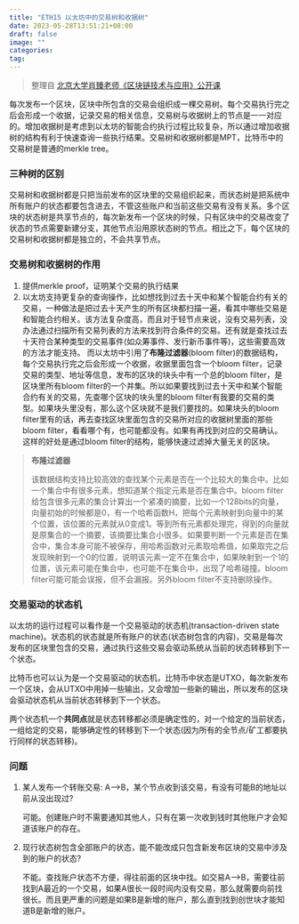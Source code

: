 ```yaml
---
title: "ETH15 以太坊中的交易树和收据树"
date: 2023-05-28T13:51:21+08:00
draft: false
image: ""
categories: 
tag:
---
```



> 整理自 [北京大学肖臻老师《区块链技术与应用》公开课](https://www.bilibili.com/video/BV1Vt411X7JF?from=search&seid=14488407572640514229)



每次发布一个区块，区块中所包含的交易会组织成一棵交易树。每个交易执行完之后会形成一个收据，记录交易的相关信息，交易树与收据树上的节点是一一对应的。增加收据树是考虑到以太坊的智能合约执行过程比较复杂，所以通过增加收据树的结构有利于快速查询一些执行结果。交易树和收据树都是MPT，比特币中的交易树是普通的merkle tree。 

### 三种树的区别

交易树和收据树都是只把当前发布的区块里的交易组织起来，而状态树是把系统中所有账户的状态都要包含进去，不管这些账户和当前这些交易有没有关系。多个区块的状态树是共享节点的，每次新发布一个区块的时候，只有区块中的交易改变了状态的节点需要新建分支，其他节点沿用原状态树的节点。相比之下，每个区块的交易树和收据树都是独立的，不会共享节点。

### 交易树和收据树的作用

1. 提供merkle proof，证明某个交易的执行结果
2. 以太坊支持更复杂的查询操作，比如想找到过去十天中和某个智能合约有关的交易，一种做法是把过去十天产生的所有区块都扫描一遍，看其中哪些交易是和智能合约相关。该方法复杂度高，而且对于轻节点来说，没有交易列表，没办法通过扫描所有交易列表的方法来找到符合条件的交易。还有就是查找过去十天符合某种类型的交易事件(如众筹事件、发行新币事件等)，这些需要高效的方法才能支持。
   而以太坊中引用了**布隆过滤器**(bloom filter)的数据结构，每个交易执行完之后会形成一个收据，收据里面包含一个bloom filter，记录交易的类型、地址等信息，发布的区块的块头中有一个总的bloom filter，是区块里所有bloom filter的一个并集。所以如果要找到过去十天中和某个智能合约有关的交易，先查哪个区块的块头里的bloom filter有我要的交易的类型。如果块头里没有，那么这个区块就不是我们要找的。如果块头的bloom filter里有的话，再去查找区块里面包含的交易所对应的收据树里面的那些bloom filter，看看哪个有，也可能都没有。如果有再找到对应的交易确认。这样的好处是通过bloom filter的结构，能够快速过滤掉大量无关的区块。

> **布隆过滤器**
>
> 该数据结构支持比较高效的查找某个元素是否在一个比较大的集合中。比如一个集合中有很多元素，想知道某个指定元素是否在集合中。bloom filter给包含很多元素的集合计算出一个紧凑的摘要，比如一个128bits的向量，向量初始的时候都是0，有一个哈希函数H，把每个元素映射到向量中的某个位置，该位置的元素就从0变成1。等到所有元素都处理完，得到的向量就是原集合的一个摘要，该摘要比集合小很多。如果要判断一个元素是否在集合中，集合本身可能不被保存，用哈希函数对元素取哈希值，如果取完之后发现映射到一个0的位置，说明该元素一定不在集合中，如果映射到一个1的位置，该元素可能在集合中，也可能不在集合中，出现了哈希碰撞。bloom filter可能可能会误报，但不会漏报。另外bloom filter不支持删除操作。

### 交易驱动的状态机

以太坊的运行过程可以看作是一个交易驱动的状态机(transaction-driven state machine)。状态机的状态就是所有账户的状态(状态树包含的内容)，交易是每次发布的区块里包含的交易，通过执行这些交易会驱动系统从当前的状态转移到下一个状态。

比特币也可以认为是一个交易驱动的状态机，比特币中状态是UTXO，每次新发布一个区块，会从UTXO中用掉一些输出，又会增加一些新的输出，所以发布的区块会驱动状态机从当前状态转移到下一个状态。

两个状态机一个**共同点**就是状态转移都必须是确定性的，对一个给定的当前状态，一组给定的交易，能够确定性的转移到下一个状态(因为所有的全节点/矿工都要执行同样的状态转移)。



### 问题

1. 某人发布一个转账交易: A-->B，某个节点收到该交易，有没有可能B的地址以前从没出现过?

   可能。创建账户时不需要通知其他人，只有在第一次收到钱时其他账户才会知道该账户的存在。

2. 现行状态树包含全部账户的状态，能不能改成只包含新发布区块的交易中涉及到的账户的状态?

   不能。查找账户状态不方便，得往前面的区块中找。如交易A-->B，需要往前找到A最近的一个交易，如果A很长一段时间内没有交易，那么就需要向前找很长。而且更严重的问题是如果B是新增的账户，那么直到找到创世块才能知道B是新增的账户。

